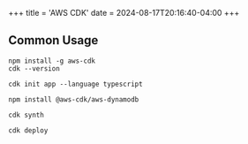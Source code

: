 +++
title = 'AWS CDK'
date = 2024-08-17T20:16:40-04:00
+++

## Common Usage
```Shell
npm install -g aws-cdk
cdk --version

cdk init app --language typescript

npm install @aws-cdk/aws-dynamodb

cdk synth

cdk deploy
```